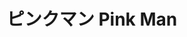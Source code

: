---
title: ピンクマン Pink Man
category: paintings
series: -2015
year: 2011
image: pinkman.jpg
size: 
materials: oil on canvas
---